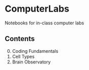 # ComputerLabs
Notebooks for in-class computer labs

## Contents
0. Coding Fundamentals
1. Cell Types
2. Brain Observatory
